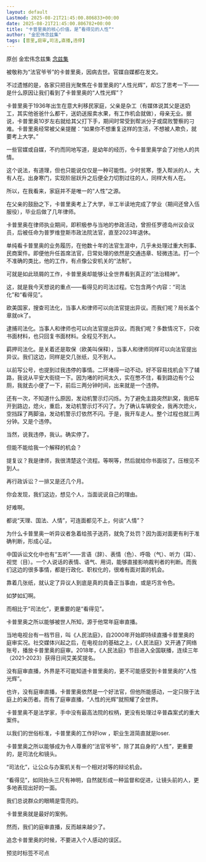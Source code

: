 ```yaml
---
layout: default
Lastmod: 2025-08-21T21:45:00.806833+00:00
date: 2025-08-21T21:45:00.806782+00:00
title: "卡普里奥的核心价值，是”看得见的人性“"
author: "金宏伟念兹集"
tags: [普里,庭审,司法,直播,违停]
---
```


原创 金宏伟念兹集 [念兹集](javascript:void(0);)

被敬称为“法官爷爷”的卡普里奥，因病去世。官媒自媒都在发文。

不过遗憾的是，各家只把目光聚焦在卡普里奥的“人性光辉”，却忘了思考一下——是什么原因让我们看到了卡普里奥的“人性光辉”？

卡普里奥于1936年出生在意大利移民家庭，父亲是杂工（有媒体说其父是送奶工，其实他爸爸什么都干，送奶送报卖水果，有工作机会就做），母亲无业。据说，卡普里奥10岁左右就给其父打下手，期间时常受到帮派分子或腐败警察的刁难。卡普里奥经常被父亲提醒：“如果你不想重复这样的生活，不想被人欺负，就要考上大学。”

一些官媒或自媒，不约而同地写道，是幼年的经历，令卡普里奥学会了对他人的共情。

这个说法，有道理，但也只能说仅仅是一种可能性。少时贫寒，堕入帮派的人，大有人在。出身寒门，实现阶层跃升之后便全力切割过往的人，同样大有人在。

所以，在我看来，家庭并不是唯一的“人性”之源。

在父亲的鼓励之下，卡普里奥考上了大学，半工半读地完成了学业（期间还曾入伍服役），毕业后做了几年律师。

卡普里奥在律师执业期间，即积极参与当地的参政活动，曾担任罗德岛州议会议员，后被任命为普罗维登斯市政法院法官，直至2023年退休。

单纯看卡普里奥的业务履历，在他数十年的法官生涯中，几乎未处理过重大刑事、民商案件。即便他升任首席法官，日常处理的依然是交通违章、轻微违法。打一个不准确的类比，他的工作，有点像公安机关的“法制”。

可就是如此琐屑的工作，卡普里奥却能够让全世界看到真正的”法治精神“。

这，就是我今天想说的重点——看得见的司法过程。它包含两个内容：“司法化”和“看得见”。

欧美国家，搜查司法化，当事人和律师可以向法官提出异议。而我们呢？局长盖个章就ok了。

逮捕司法化。当事人和律师也可以向法官提出异议。而我们呢？多数情况下，只收书面材料，也只回复书面材料。全程见不到人。

羁押司法化。是关着还是取保（欧美叫保释），当事人和律师同样可以向法官提出异议。我们这边，同样是交几张纸，见不到人。

以前写公号，也提到过我违停的事情。二环堵得一动不动，好不容易找机会下了辅路，我说从平安大街绕一下。因为堵的时间太久，实在憋不住，看到路边有个公厕，我就去小便了一下，前后三两分钟时间，出来就是一个违停。

还有一次，不知道什么原因，发动机警示灯闪烁。为了避免主路突然趴窝，我把车开到路边，熄火，重启，发动机警示灯不闪了。为了确认车辆安全，我再次熄火，空挡踩了两脚油，发动机警示灯依然不闪。于是，我开车走人。整个过程也就三两分钟。又是个违停。

当然，说我违停，我认。确实停了。

但能不能给我一个解释的机会？

提复议？我是律师，我很清楚这个流程。等啊等，然后就给你书面驳了。压根见不到人。

再行政诉讼？一排又是还几个月。

你会发现，我们这边，想见个人，当面说说自己的理由。

好难啊。

都说“天理、国法、人情”，可连面都见不上，何谈“人情”？  

为什么卡普里奥一听异议者急着给孩子送药，就免了处罚？因为面对面更有利于准确判断，形成心证。

中国诉讼文化中也有“五听”——言语（辞）、表情（色）、呼吸（气）、听力（耳）、视觉（目）。一个人说话的表情、语气、用词，能够直接影响裁判者的判断。而我们这边的很多事情，都是行政化、职权化的，很难有面对面的机会。

靠着几张纸，就认定了异议人到底是真的具备正当事由，或是巧言令色。

如梦如幻啊。

而相比于“司法化”，更重要的是“看得见”。

卡普里奥之所以能够被世人所知，源于他常年庭审直播。

当地电视台有一档节目，叫《人民法庭》，自2000年开始即持续直播卡普里奥的庭审实况。社交媒体兴起之后，在电视台的基础之上，《人民法庭》又开通了网络账号，播放卡普里奥的庭审。2018年，《人民法庭》节目进入全国联播，连续三年（2021-2023）获得日间艾美奖提名。

没有庭审直播，外界是不可能知道卡普里奥的，更不可能感受到卡普里奥的“人性光辉”。

也许，没有庭审直播，卡普里奥依然是一个好法官，但他所能感动，一定只限于法庭上的亲历者。而有了庭审直播，“人性的光辉”就照耀了全世界。

卡普里奥不是法学家，手中没有最高法院的权柄，更没有处理过辛普森案式的重大案件。

以我们的世俗标准，卡普里奥的工作好low ，职业生涯简直就是loser.

卡普里奥之所以能够成为令人尊重的“法官爷爷”，除了其自身的“人性”，更重要的，是司法化和镜头。

“司法化”，让公众与办案机关有一个相对对等的辩论机会。

“看得见”，如同抬头三尺有神明，自然就形成一种监督和促进，让镜头前的人，更多地表现出好的一面。

我们总说群众的眼睛是雪亮的。

卡普里奥就是最好的案例。

然而，我们的庭审直播，反而越来越少了。

追念卡普里奥的时候，不要进入个人感动的误区。

预览时标签不可点

